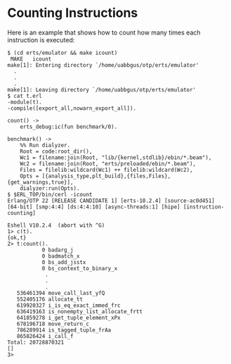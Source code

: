 <!--
%% %CopyrightBegin%
%%
%% SPDX-License-Identifier: Apache-2.0
%%
%% Copyright Ericsson AB 2019-2025. All Rights Reserved.
%%
%% Licensed under the Apache License, Version 2.0 (the "License");
%% you may not use this file except in compliance with the License.
%% You may obtain a copy of the License at
%%
%%     http://www.apache.org/licenses/LICENSE-2.0
%%
%% Unless required by applicable law or agreed to in writing, software
%% distributed under the License is distributed on an "AS IS" BASIS,
%% WITHOUT WARRANTIES OR CONDITIONS OF ANY KIND, either express or implied.
%% See the License for the specific language governing permissions and
%% limitations under the License.
%%
%% %CopyrightEnd%
-->

Counting Instructions
=====================

Here is an example that shows how to count how many times each
instruction is executed:

    $ (cd erts/emulator && make icount)
     MAKE	icount
    make[1]: Entering directory `/home/uabbgus/otp/erts/emulator'
      .
      .
      .
    make[1]: Leaving directory `/home/uabbgus/otp/erts/emulator'
    $ cat t.erl
    -module(t).
    -compile([export_all,nowarn_export_all]).

    count() ->
        erts_debug:ic(fun benchmark/0).

    benchmark() ->
        %% Run dialyzer.
        Root = code:root_dir(),
        Wc1 = filename:join(Root, "lib/{kernel,stdlib}/ebin/*.beam"),
        Wc2 = filename:join(Root, "erts/preloaded/ebin/*.beam"),
        Files = filelib:wildcard(Wc1) ++ filelib:wildcard(Wc2),
        Opts = [{analysis_type,plt_build},{files,Files},{get_warnings,true}],
        dialyzer:run(Opts).
    $ $ERL_TOP/bin/cerl -icount
    Erlang/OTP 22 [RELEASE CANDIDATE 1] [erts-10.2.4] [source-ac0d451] [64-bit] [smp:4:4] [ds:4:4:10] [async-threads:1] [hipe] [instruction-counting]

    Eshell V10.2.4  (abort with ^G)
    1> c(t).
    {ok,t}
    2> t:count().
               0 badarg_j
               0 badmatch_x
               0 bs_add_jsstx
               0 bs_context_to_binary_x
                .
                .
                .
       536461394 move_call_last_yfQ
       552405176 allocate_tt
       619920327 i_is_eq_exact_immed_frc
       636419163 is_nonempty_list_allocate_frtt
       641859278 i_get_tuple_element_xPx
       678196718 move_return_c
       786289914 is_tagged_tuple_frAa
       865826424 i_call_f
    Total: 20728870321
    []
    3>
